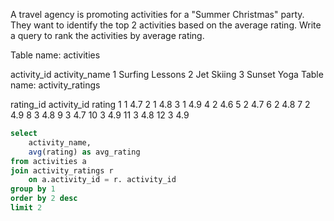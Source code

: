 A travel agency is promoting activities for a "Summer Christmas" party. They want to identify the top 2 activities based on the average rating. Write a query to rank the activities by average rating.

Table name: activities

activity_id	activity_name
1	Surfing Lessons
2	Jet Skiing
3	Sunset Yoga
Table name: activity_ratings

rating_id	activity_id	rating
1	1	4.7
2	1	4.8
3	1	4.9
4	2	4.6
5	2	4.7
6	2	4.8
7	2	4.9
8	3	4.8
9	3	4.7
10	3	4.9
11	3	4.8
12	3	4.9


```sql
select
    activity_name,
    avg(rating) as avg_rating
from activities a
join activity_ratings r
    on a.activity_id = r. activity_id
group by 1
order by 2 desc
limit 2
```
